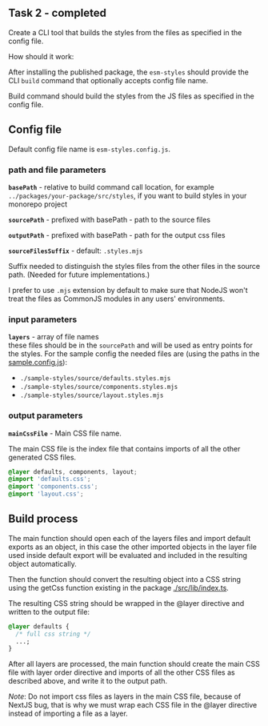 ## Task 2 - completed

Create a CLI tool that builds the styles from the files as specified in the config file.

How should it work:

After installing the published package, the `esm-styles` should provide the CLI `build` command that optionally accepts config file name.

Build command should build the styles from the JS files as specified in the config file.

## Config file

Default config file name is `esm-styles.config.js`.

### path and file parameters

**`basePath`** - relative to build command call location, for example `../packages/your-package/src/styles`, if you want to build styles in your monorepo project

**`sourcePath`** - prefixed with basePath - path to the source files

**`outputPath`** - prefixed with basePath - path for the output css files

**`sourceFilesSuffix`** - default: `.styles.mjs`

Suffix needed to distinguish the styles files from the other files in the source path. (Needed for future implementations.)

I prefer to use `.mjs` extension by default to make sure that NodeJS won't treat the files as CommonJS modules in any users' environments.

### input parameters

**`layers`** - array of file names  
 these files should be in the `sourcePath` and will be used as entry points for the styles. For the sample config the needed files are (using the paths in the [sample.config.js](./sample.config.js)):

- `./sample-styles/source/defaults.styles.mjs`
- `./sample-styles/source/components.styles.mjs`
- `./sample-styles/source/layout.styles.mjs`

### output parameters

**`mainCssFile`** - Main CSS file name.

The main CSS file is the index file that contains imports of all the other generated CSS files.

```css
@layer defaults, components, layout;
@import 'defaults.css';
@import 'components.css';
@import 'layout.css';
```

## Build process

The main function should open each of the layers files and import default exports as an object, in this case the other imported objects in the layer file used inside default export will be evaluated and included in the resulting object automatically.

Then the function should convert the resulting object into a CSS string using the getCss function existing in the package [./src/lib/index.ts](./src/lib/index.ts).

The resulting CSS string should be wrapped in the @layer directive and written to the output file:

```css
@layer defaults {
  /* full css string */
  ...;
}
```

After all layers are processed, the main function should create the main CSS file with layer order directive and imports of all the other CSS files as described above, and write it to the output path.

_Note_: Do not import css files as layers in the main CSS file, because of NextJS bug, that is why we must wrap each CSS file in the @layer directive instead of importing a file as a layer.
